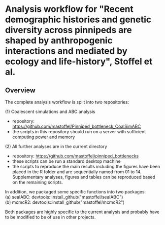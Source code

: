 # Analysis workflow for "Recent demographic histories and genetic diversity across pinnipeds are shaped by anthropogenic interactions and mediated by ecology and life-history", Stoffel et al.

## Overview

The complete analysis workflow is split into two repositories:

(1) Coalescent simulations and ABC analysis
- repository: https://github.com/mastoffel/Pinniped_bottleneck_CoalSimABC
- the scripts in this repository should run on a server with sufficient computing power and memory

(2) All further analyses are in the current directory
- repository: https://github.com/mastoffel/pinniped_bottlenecks
- these scripts can be run a standard desktop machine
- the scripts to reproduce the main results including the figures have been placed in the R folder
and are sequentially named from 01 to 14. Supplementary analyses, figures and tables can be reproduced
based on the remaining scripts.

In addition, we packaged some specific functions into two packages:  
(a) sealABC:  devtools::install_github("mastoffel/sealABC")  
(b) mcmcR2:   devtools::install_github("mastoffel/mcmcR2")
  
Both packages are highly specific to the current analysis and probably have to be modified to 
be of use in other projects.


